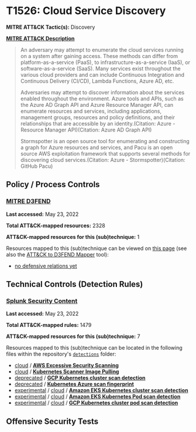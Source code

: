 # T1526: Cloud Service Discovery
**MITRE ATT&CK Tactic(s):** Discovery

**[MITRE ATT&CK Description](https://attack.mitre.org/techniques/T1526)**
<blockquote>An adversary may attempt to enumerate the cloud services running on a system after gaining access. These methods can differ from platform-as-a-service (PaaS), to infrastructure-as-a-service (IaaS), or software-as-a-service (SaaS). Many services exist throughout the various cloud providers and can include Continuous Integration and Continuous Delivery (CI/CD), Lambda Functions, Azure AD, etc. 

Adversaries may attempt to discover information about the services enabled throughout the environment. Azure tools and APIs, such as the Azure AD Graph API and Azure Resource Manager API, can enumerate resources and services, including applications, management groups, resources and policy definitions, and their relationships that are accessible by an identity.(Citation: Azure - Resource Manager API)(Citation: Azure AD Graph API)

Stormspotter is an open source tool for enumerating and constructing a graph for Azure resources and services, and Pacu is an open source AWS exploitation framework that supports several methods for discovering cloud services.(Citation: Azure - Stormspotter)(Citation: GitHub Pacu)</blockquote>

## Policy / Process Controls
### [MITRE D3FEND](https://d3fend.mitre.org/)
**Last accessed:** May 23, 2022

**Total ATT&CK-mapped resources:** 2328

**ATT&CK-mapped resources for this (sub)technique:** 1

Resources mapped to this (sub)technique can be viewed on [this page](https://d3fend.mitre.org/) (see also the [ATT&CK to D3FEND Mapper](https://d3fend.mitre.org/tools/attack-mapper) tool):

* [no defensive relations yet](https://d3fend.mitre.org/technique/d3f:nodefensiverelationsyet)

## Technical Controls (Detection Rules)
### [Splunk Security Content](https://github.com/splunk/security_content)
**Last accessed:** May 23, 2022

**Total ATT&CK-mapped rules:** 1479

**ATT&CK-mapped resources for this (sub)technique:** 7

Resources mapped to this (sub)technique can be located in the following files within the repository's <code>[detections](https://github.com/splunk/security_content/tree/develop/detections)</code> folder:

* [cloud](https://github.com/splunk/security_content/tree/develop/detections/cloud/) / **[AWS Excessive Security Scanning](https://github.com/splunk/security_content/blob/develop/detections/cloud/aws_excessive_security_scanning.yml)**
* [cloud](https://github.com/splunk/security_content/tree/develop/detections/cloud/) / **[Kubernetes Scanner Image Pulling](https://github.com/splunk/security_content/blob/develop/detections/cloud/kubernetes_scanner_image_pulling.yml)**
* [deprecated](https://github.com/splunk/security_content/tree/develop/detections/deprecated/) / **[GCP Kubernetes cluster scan detection](https://github.com/splunk/security_content/blob/develop/detections/deprecated/gcp_kubernetes_cluster_scan_detection.yml)**
* [deprecated](https://github.com/splunk/security_content/tree/develop/detections/deprecated/) / **[Kubernetes Azure scan fingerprint](https://github.com/splunk/security_content/blob/develop/detections/deprecated/kubernetes_azure_scan_fingerprint.yml)**
* [experimental](https://github.com/splunk/security_content/tree/develop/detections/experimental/) / [cloud](https://github.com/splunk/security_content/tree/develop/detections/experimental/cloud/) / **[Amazon EKS Kubernetes cluster scan detection](https://github.com/splunk/security_content/blob/develop/detections/experimental/cloud/amazon_eks_kubernetes_cluster_scan_detection.yml)**
* [experimental](https://github.com/splunk/security_content/tree/develop/detections/experimental/) / [cloud](https://github.com/splunk/security_content/tree/develop/detections/experimental/cloud/) / **[Amazon EKS Kubernetes Pod scan detection](https://github.com/splunk/security_content/blob/develop/detections/experimental/cloud/amazon_eks_kubernetes_pod_scan_detection.yml)**
* [experimental](https://github.com/splunk/security_content/tree/develop/detections/experimental/) / [cloud](https://github.com/splunk/security_content/tree/develop/detections/experimental/cloud/) / **[GCP Kubernetes cluster pod scan detection](https://github.com/splunk/security_content/blob/develop/detections/experimental/cloud/gcp_kubernetes_cluster_pod_scan_detection.yml)**


## Offensive Security Tests
